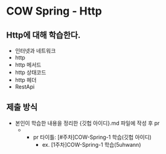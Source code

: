 # COW Spring - Http
## Http에 대해 학습한다.
- 인터넷과 네트워크
- http
- http 메서드
- http 상태코드
- http 헤더
- RestApi

## 제출 방식
- 본인이 학습한 내용을 정리한 {깃헙 아이디}.md 파일에 작성 후 pr
	- * pr 타이틀: [#주차]COW-Spring-1 학습(깃헙 아이디)
		* ex. [1주차]COW-Spring-1 학습(5uhwann)
